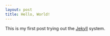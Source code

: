 ```yaml
---
layout: post
title: Hello, World!
---
```

This is my first post trying out the [Jekyll](jekyllrb.com) system.
